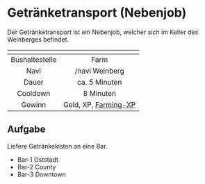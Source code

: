 # Getränketransport (Nebenjob)
Der Getränketransport ist ein Nebenjob, welcher sich im Keller des Weinberges befindet.

| <!-- --> | <!-- --> |
| :-: | :-: |
| Bushaltestelle | Farm |
| Navi | /navi Weinberg |
| Dauer | ca. 5 Minuten |
| Cooldown | 8 Minuten |
| Gewinn | Geld, XP, [Farming-XP](../../pages/skills/farming.md) |

## Aufgabe
Liefere Getränkekisten an eine Bar.
- Bar-1 Oststadt
- Bar-2 County
- Bar-3 Downtown
